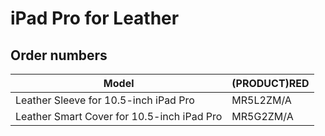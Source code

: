 # iPad Pro for Leather

## Order numbers

| Model | (PRODUCT)RED |
|-------|-----|
| Leather Sleeve for 10.5-inch iPad Pro | MR5L2ZM/A |
| Leather Smart Cover for 10.5-inch iPad Pro | MR5G2ZM/A |
